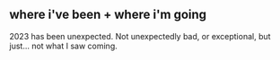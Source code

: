 ## where i've been + where i'm going

2023 has been unexpected. Not unexpectedly bad, or exceptional, but just... not what I saw coming. 

